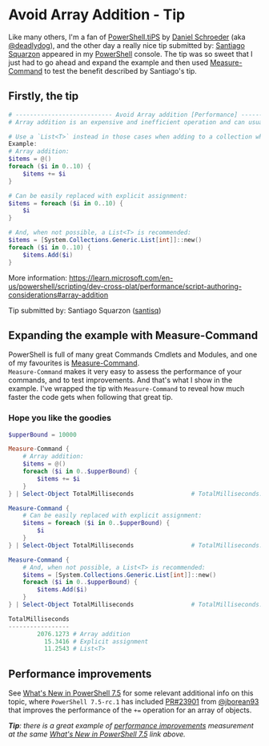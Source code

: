 # Avoid Array Addition - Tip
Like many others, I'm a fan of [PowerShell.tiPS](https://www.powershellgallery.com/packages/tiPS) by [Daniel Schroeder](https://blog.danskingdom.com/) (aka [@deadlydog](https://github.com/deadlydog)), and the other day a really nice tip submitted by: [Santiago Squarzon](https://github.com/santisq) appeared in my [PowerShell](https://learn.microsoft.com/en-us/powershell/scripting/overview) console.
The tip was so sweet that I just had to go ahead and expand the example and then used [Measure-Command](https://learn.microsoft.com/en-us/powershell/module/microsoft.powershell.utility/measure-command) to test the benefit described by Santiago's tip.

## Firstly, the tip

<p style="font-family:consolas; color:cyan;"></p>

```powershell
# --------------------------- Avoid Array addition [Performance] ---------------------------
# Array addition is an expensive and inefficient operation and can usually be replaced by PowerShell explicit loop assignment.

# Use a `List<T>` instead in those cases when adding to a collection while looping is required.
Example:
# Array addition:
$items = @()
foreach ($i in 0..10) {
    $items += $i
}

# Can be easily replaced with explicit assignment:
$items = foreach ($i in 0..10) {
    $i
}

# And, when not possible, a List<T> is recommended:
$items = [System.Collections.Generic.List[int]]::new()
foreach ($i in 0..10) {
    $items.Add($i)
}
```
More information:
https://learn.microsoft.com/en-us/powershell/scripting/dev-cross-plat/performance/script-authoring-considerations#array-addition

Tip submitted by: Santiago Squarzon ([santisq](https://github.com/santisq))

## Expanding the example with Measure-Command
PowerShell is full of many great Commands Cmdlets and Modules, and one of my favourites is [Measure-Command](https://learn.microsoft.com/en-us/powershell/module/microsoft.powershell.utility/measure-command).<br>
`Measure-Command` makes it very easy to assess the performance of your commands, and to test improvements. And that's what I show in the example. I've wrapped the tip with `Measure-Command` to reveal how much faster the code gets when following that great tip.

### Hope you like the goodies

```powershell
$upperBound = 10000

Measure-Command {
    # Array addition:
    $items = @()
    foreach ($i in 0..$upperBound) {
        $items += $i
    }
} | Select-Object TotalMilliseconds                # TotalMilliseconds: 2076.1273

Measure-Command {
    # Can be easily replaced with explicit assignment:
    $items = foreach ($i in 0..$upperBound) {
        $i
    }
} | Select-Object TotalMilliseconds                # TotalMilliseconds: 15.3416

Measure-Command {
    # And, when not possible, a List<T> is recommended:
    $items = [System.Collections.Generic.List[int]]::new()
    foreach ($i in 0..$upperBound) {
        $items.Add($i)
    }
} | Select-Object TotalMilliseconds                # TotalMilliseconds: 11.2543

TotalMilliseconds
-----------------
        2076.1273 # Array addition
          15.3416 # Explicit assignment
          11.2543 # List<T>

```
## Performance improvements
See [What's New in PowerShell 7.5](https://learn.microsoft.com/en-us/powershell/scripting/whats-new/what-s-new-in-powershell-75) for some relevant additional info on this topic, where `PowerShell 7.5-rc.1` has included [PR#23901](https://github.com/PowerShell/PowerShell/pull/23901) from [@jborean93](https://github.com/jborean93) that improves the performance of the `+=` operation for an array of objects.


_**Tip**: there is a great example of [performance improvements](https://learn.microsoft.com/en-us/powershell/scripting/whats-new/what-s-new-in-powershell-75#performance-improvements) measurement at the same [What's New in PowerShell 7.5](https://learn.microsoft.com/en-us/powershell/scripting/whats-new/what-s-new-in-powershell-75) link above._
